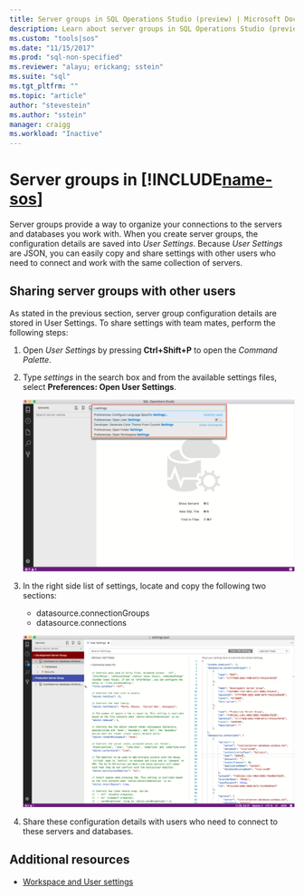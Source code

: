 ```yaml
---
title: Server groups in SQL Operations Studio (preview) | Microsoft Docs
description: Learn about server groups in SQL Operations Studio (preview).
ms.custom: "tools|sos"
ms.date: "11/15/2017"
ms.prod: "sql-non-specified"
ms.reviewer: "alayu; erickang; sstein"
ms.suite: "sql"
ms.tgt_pltfrm: ""
ms.topic: "article"
author: "stevestein"
ms.author: "sstein"
manager: craigg
ms.workload: "Inactive"
---
```

# Server groups in [!INCLUDE[name-sos](../includes/name-sos-short.md)]

Server groups provide a way to organize your connections to the servers and databases you work with. When you create server groups, the configuration details are saved into *User Settings*. Because *User Settings* are JSON, you can easily copy and share settings with other users who need to connect and work with the same collection of servers. 


## Sharing server groups with other users

As stated in the previous section, server group configuration details are stored in User Settings. To share settings with team mates, perform the following steps:

1. Open *User Settings* by pressing **Ctrl+Shift+P** to open the *Command Palette*.
1. Type *settings* in the search box and from the available settings files, select **Preferences: Open User Settings**.

   ![Open user settings command](./media/server-groups/open-user-settings.png)

1. In the right side list of settings, locate and copy the following two sections:
   - datasource.connectionGroups
   - datasource.connections

   ![server groups in settings](./media/server-groups/server-groups-settings.png)

1. Share these configuration details with users who need to connect to these servers and databases.



## Additional resources
- [Workspace and User settings](settings.md)